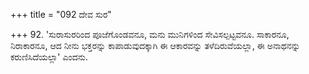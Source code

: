 +++
title = "092 ದೇವ ಸುರ"

+++
92. 'ಸುರಾಸುರರಿಂದ ಪೂಜೆಗೊಂಡವನೂ, ಮನು ಮುನಿಗಳಿಂದ ಸೇವಿಸಲ್ಪಟ್ಟವನೂ. ಸಾಕಾರನೂ, ನಿರಾಕಾರನೂ, ಆದ ನೀನು ಭಕ್ತರನ್ನು ಕಾಪಾಡುವುದಕ್ಕಾಗಿ ಈ ಆಕಾರವನ್ನು ತಳೆದಿರುವೆಯಲ್ಲಾ, ಈ ಅನಾಥನನ್ನು ಕರುಣಿಸಿದೆಯಲ್ಲಾ' ಎಂದನು.